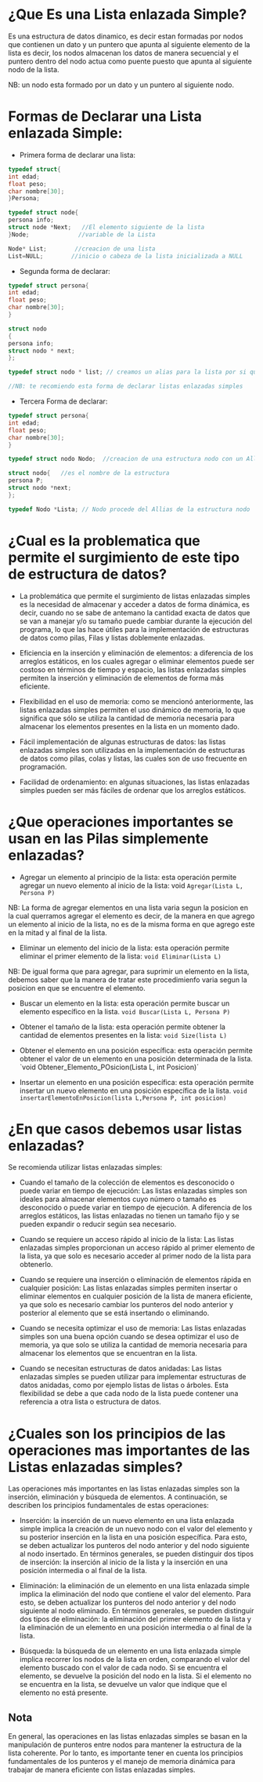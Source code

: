 # ¿Que Es una Lista enlazada Simple?

Es una estructura de datos dinamico, es decir estan formadas por nodos que contienen un dato y un puntero que apunta al siguiente elemento de la lista es decir, los nodos almacenan
los datos de manera secuencial y el puntero dentro del nodo actua como puente puesto que apunta al siguiente nodo de la lista.

NB: un nodo esta formado por un dato y un puntero al siguiente nodo.

# Formas de Declarar una Lista enlazada Simple:

- Primera forma de declarar una lista:

```c
typedef struct{
int edad;
float peso;
char nombre[30];
}Persona;

typedef struct node{
persona info;
struct node *Next;   //El elemento siguiente de la lista
}Node;              //variable de la Lista

Node* List;        //creacion de una lista
List=NULL;        //inicio o cabeza de la lista inicializada a NULL
```

- Segunda forma de declarar:

```c
typedef struct persona{
int edad;
float peso;
char nombre[30];
}

struct nodo
{
persona info;
struct nodo * next;
};

typedef struct nodo * list; // creamos un alias para la lista por si queremos usarlo en cabeceras de funciones

//NB: te recomiendo esta forma de declarar listas enlazadas simples
```

- Tercera Forma de declarar:

```c
typedef struct persona{
int edad;
float peso;
char nombre[30];
}

typedef struct nodo Nodo;  //creacion de una estructura nodo con un Allias Nodo

struct nodo{   //es el nombre de la estructura
persona P;
struct nodo *next;
};

typedef Nodo *Lista; // Nodo procede del Allias de la estructura nodo
```

# ¿Cual es la problematica que permite el surgimiento de este tipo de estructura de datos?

- La problemática que permite el surgimiento de listas enlazadas simples es la necesidad de almacenar y acceder a datos de forma dinámica, es decir, cuando no se sabe de antemano la cantidad exacta de datos que se van a manejar y/o su tamaño puede cambiar durante la ejecución del programa, lo que las hace útiles para la implementación de estructuras de datos como pilas, Filas y listas doblemente enlazadas.

- Eficiencia en la inserción y eliminación de elementos: a diferencia de los arreglos estáticos, en los cuales agregar o eliminar elementos puede ser costoso en términos de tiempo y espacio, las listas enlazadas simples permiten la inserción y eliminación de elementos de forma más eficiente.

- Flexibilidad en el uso de memoria: como se mencionó anteriormente, las listas enlazadas simples permiten el uso dinámico de memoria, lo que significa que sólo se utiliza la cantidad de memoria necesaria para almacenar los elementos presentes en la lista en un momento dado.

- Fácil implementación de algunas estructuras de datos: las listas enlazadas simples son utilizadas en la implementación de estructuras de datos como pilas, colas y listas, las cuales son de uso frecuente en programación.

- Facilidad de ordenamiento: en algunas situaciones, las listas enlazadas simples pueden ser más fáciles de ordenar que los arreglos estáticos.

# ¿Que operaciones importantes se usan en las Pilas simplemente enlazadas?

- Agregar un elemento al principio de la lista: esta operación permite agregar un nuevo elemento al inicio de la lista:
  void `Agregar(Lista L, Persona P)`

NB: La forma de agregar elementos en una lista varia segun la posicion en la cual querramos agregar el elemento es decir, de la manera en que agrego un elemento al inicio de la lista, no es de la misma forma en que agrego este en la mitad y al final de la lista.

- Eliminar un elemento del inicio de la lista: esta operación permite eliminar el primer elemento de la lista:
  `void Eliminar(Lista L)`

NB: De igual forma que para agregar, para suprimir un elemento en la lista, debemos saber que la manera de tratar este procedimienfo varia segun la posicion en que se encuentre el elemento.

- Buscar un elemento en la lista: esta operación permite buscar un elemento específico en la lista.
  `void Buscar(Lista L, Persona P)`

- Obtener el tamaño de la lista: esta operación permite obtener la cantidad de elementos presentes en la lista:
  `void Size(lista L)`

- Obtener el elemento en una posición específica: esta operación permite obtener el valor de un elemento en una posición determinada de la lista.
  `void Obtener_Elemento_POsicion(Lista L, int Posicion)´

- Insertar un elemento en una posición específica: esta operación permite insertar un nuevo elemento en una posición específica de la lista.
  `void insertarElementoEnPosicion(lista L,Persona P, int posicion)`

# ¿En que casos debemos usar listas enlazadas?

Se recomienda utilizar listas enlazadas simples:

- Cuando el tamaño de la colección de elementos es desconocido o puede variar en tiempo de ejecución: Las listas enlazadas simples son ideales para almacenar elementos cuyo número o tamaño es desconocido o puede variar en tiempo de ejecución. A diferencia de los arreglos estáticos, las listas enlazadas no tienen un tamaño fijo y se pueden expandir o reducir según sea necesario.

- Cuando se requiere un acceso rápido al inicio de la lista: Las listas enlazadas simples proporcionan un acceso rápido al primer elemento de la lista, ya que solo es necesario acceder al primer nodo de la lista para obtenerlo.

- Cuando se requiere una inserción o eliminación de elementos rápida en cualquier posición: Las listas enlazadas simples permiten insertar o eliminar elementos en cualquier posición de la lista de manera eficiente, ya que solo es necesario cambiar los punteros del nodo anterior y posterior al elemento que se está insertando o eliminando.

- Cuando se necesita optimizar el uso de memoria: Las listas enlazadas simples son una buena opción cuando se desea optimizar el uso de memoria, ya que solo se utiliza la cantidad de memoria necesaria para almacenar los elementos que se encuentran en la lista.

- Cuando se necesitan estructuras de datos anidadas: Las listas enlazadas simples se pueden utilizar para implementar estructuras de datos anidadas, como por ejemplo listas de listas o árboles. Esta flexibilidad se debe a que cada nodo de la lista puede contener una referencia a otra lista o estructura de datos.

# ¿Cuales son los principios de las operaciones mas importantes de las Listas enlazadas simples?

Las operaciones más importantes en las listas enlazadas simples son la inserción, eliminación y búsqueda de elementos. A continuación, se describen los principios fundamentales de estas operaciones:

- Inserción: la inserción de un nuevo elemento en una lista enlazada simple implica la creación de un nuevo nodo con el valor del elemento y su posterior inserción en la lista en una posición específica. Para esto, se deben actualizar los punteros del nodo anterior y del nodo siguiente al nodo insertado. En términos generales, se pueden distinguir dos tipos de inserción: la inserción al inicio de la lista y la inserción en una posición intermedia o al final de la lista.

- Eliminación: la eliminación de un elemento en una lista enlazada simple implica la eliminación del nodo que contiene el valor del elemento. Para esto, se deben actualizar los punteros del nodo anterior y del nodo siguiente al nodo eliminado. En términos generales, se pueden distinguir dos tipos de eliminación: la eliminación del primer elemento de la lista y la eliminación de un elemento en una posición intermedia o al final de la lista.

- Búsqueda: la búsqueda de un elemento en una lista enlazada simple implica recorrer los nodos de la lista en orden, comparando el valor del elemento buscado con el valor de cada nodo. Si se encuentra el elemento, se devuelve la posición del nodo en la lista. Si el elemento no se encuentra en la lista, se devuelve un valor que indique que el elemento no está presente.

## Nota

En general, las operaciones en las listas enlazadas simples se basan en la manipulación de punteros entre nodos para mantener la estructura de la lista coherente. Por lo tanto, es importante tener en cuenta los principios fundamentales de los punteros y el manejo de memoria dinámica para trabajar de manera eficiente con listas enlazadas simples.
